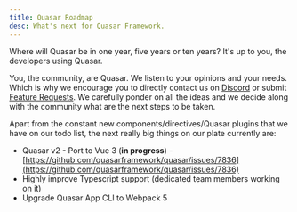 ```yaml
---
title: Quasar Roadmap
desc: What's next for Quasar Framework.
---
```


Where will Quasar be in one year, five years or ten years? It's up to you, the developers using Quasar.

You, the community, are Quasar. We listen to your opinions and your needs. Which is why we encourage you to directly contact us on [Discord](https://chat.quasar.dev) or submit [Feature Requests](https://github.com/quasarframework/quasar/issues/new/choose). We carefully ponder on all the ideas and we decide along with the community what are the next steps to be taken.

Apart from the constant new components/directives/Quasar plugins that we have on our todo list, the next really big things on our plate currently are:
* Quasar v2 - Port to Vue 3 (**in progress**) - [https://github.com/quasarframework/quasar/issues/7836](https://github.com/quasarframework/quasar/issues/7836)
* Highly improve Typescript support (dedicated team members working on it)
* Upgrade Quasar App CLI to Webpack 5
